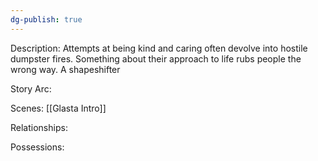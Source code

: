 ```yaml
---
dg-publish: true
---
```

Description:
Attempts at being kind and caring often devolve into hostile dumpster fires. Something about their approach to life rubs people the wrong way. A shapeshifter

Story Arc:

Scenes:
[[Glasta Intro]]

Relationships:

Possessions: